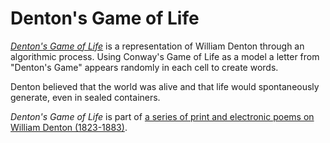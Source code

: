 # Denton's Game of Life

[*Denton's Game of Life*](https://thecodeofthings.com/poems/dentons-game-of-life/) is a representation of William Denton through an algorithmic process. Using Conway's Game of Life as a model a letter from "Denton's Game" appears randomly in each cell to create words.

Denton believed that the world was alive and that life would spontaneously generate, even in sealed containers.

*Denton's Game of Life* is part of [a series of print and electronic poems on William Denton (1823-1883)](https://thecodeofthings.com).
